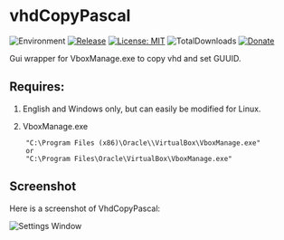 # vhdCopyPascal
![Environment](https://img.shields.io/badge/Windows-XP,%20Vista,%207,%208,%2010-brightgreen.svg)
[![Release](https://img.shields.io/github/release/jasc2v8/pCopy.svg)](https://github.com/jasc2v8/vhdCopyPascal/releases)
[![License: MIT](https://img.shields.io/badge/license-MIT-yellow.svg)](https://opensource.org/licenses/MIT)
![TotalDownloads](https://img.shields.io/github/downloads/jasc2v8/vhdCopyPascal/total.svg)
[![Donate](https://img.shields.io/badge/Donate-PayPal-red.svg)](https://www.paypal.me/JimDreherHome)

Gui wrapper for VboxManage.exe to copy vhd and set GUUID.

## Requires:

1. English and Windows only, but can easily be modified for Linux.

2. VboxManage.exe

```
	"C:\Program Files (x86)\Oracle\\VirtualBox\VboxManage.exe"
	or
	"C:\Program Files\Oracle\VirtualBox\VboxManage.exe"
```

## Screenshot

Here is a screenshot of VhdCopyPascal:

![Settings Window](https://github.com/jasc2v8/VhdCopyPascal/blob/master/res/VhdCopyPascalScreen.png)
